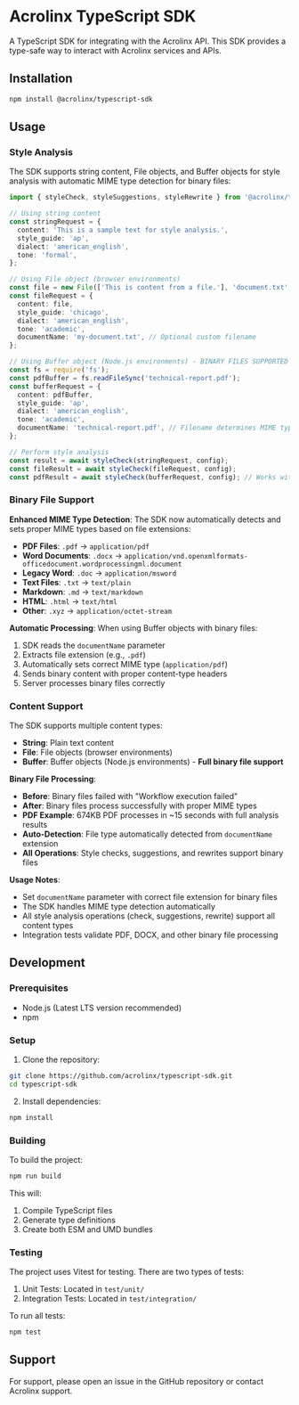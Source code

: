 # Acrolinx TypeScript SDK

A TypeScript SDK for integrating with the Acrolinx API. This SDK provides a type-safe way to interact with Acrolinx services and APIs.

## Installation

```bash
npm install @acrolinx/typescript-sdk
```

## Usage

### Style Analysis

The SDK supports string content, File objects, and Buffer objects for style analysis with automatic MIME type detection for binary files:

```typescript
import { styleCheck, styleSuggestions, styleRewrite } from '@acrolinx/typescript-sdk';

// Using string content
const stringRequest = {
  content: 'This is a sample text for style analysis.',
  style_guide: 'ap',
  dialect: 'american_english',
  tone: 'formal',
};

// Using File object (browser environments)
const file = new File(['This is content from a file.'], 'document.txt', { type: 'text/plain' });
const fileRequest = {
  content: file,
  style_guide: 'chicago',
  dialect: 'american_english',
  tone: 'academic',
  documentName: 'my-document.txt', // Optional custom filename
};

// Using Buffer object (Node.js environments) - BINARY FILES SUPPORTED
const fs = require('fs');
const pdfBuffer = fs.readFileSync('technical-report.pdf');
const bufferRequest = {
  content: pdfBuffer,
  style_guide: 'ap',
  dialect: 'american_english',
  tone: 'academic',
  documentName: 'technical-report.pdf', // Filename determines MIME type
};

// Perform style analysis
const result = await styleCheck(stringRequest, config);
const fileResult = await styleCheck(fileRequest, config);
const pdfResult = await styleCheck(bufferRequest, config); // Works with PDFs!
```

### Binary File Support

**Enhanced MIME Type Detection**: The SDK now automatically detects and sets proper MIME types based on file extensions:

- **PDF Files**: `.pdf` → `application/pdf`
- **Word Documents**: `.docx` → `application/vnd.openxmlformats-officedocument.wordprocessingml.document`
- **Legacy Word**: `.doc` → `application/msword`
- **Text Files**: `.txt` → `text/plain`
- **Markdown**: `.md` → `text/markdown`
- **HTML**: `.html` → `text/html`
- **Other**: `.xyz` → `application/octet-stream`

**Automatic Processing**: When using Buffer objects with binary files:

1. SDK reads the `documentName` parameter
2. Extracts file extension (e.g., `.pdf`)
3. Automatically sets correct MIME type (`application/pdf`)
4. Sends binary content with proper content-type headers
5. Server processes binary files correctly

### Content Support

The SDK supports multiple content types:

- **String**: Plain text content
- **File**: File objects (browser environments)
- **Buffer**: Buffer objects (Node.js environments) - **Full binary file support**

**Binary File Processing**:

- **Before**: Binary files failed with "Workflow execution failed"
- **After**: Binary files process successfully with proper MIME types
- **PDF Example**: 674KB PDF processes in ~15 seconds with full analysis results
- **Auto-Detection**: File type automatically detected from `documentName` extension
- **All Operations**: Style checks, suggestions, and rewrites support binary files

**Usage Notes**:

- Set `documentName` parameter with correct file extension for binary files
- The SDK handles MIME type detection automatically
- All style analysis operations (check, suggestions, rewrite) support all content types
- Integration tests validate PDF, DOCX, and other binary file processing

## Development

### Prerequisites

- Node.js (Latest LTS version recommended)
- npm

### Setup

1. Clone the repository:

```bash
git clone https://github.com/acrolinx/typescript-sdk.git
cd typescript-sdk
```

2. Install dependencies:

```bash
npm install
```

### Building

To build the project:

```bash
npm run build
```

This will:

1. Compile TypeScript files
2. Generate type definitions
3. Create both ESM and UMD bundles

### Testing

The project uses Vitest for testing. There are two types of tests:

1. Unit Tests: Located in `test/unit/`
2. Integration Tests: Located in `test/integration/`

To run all tests:

```bash
npm test
```

## Support

For support, please open an issue in the GitHub repository or contact Acrolinx support.
